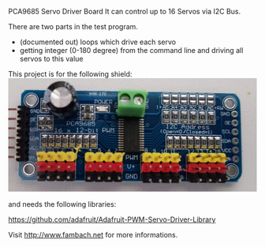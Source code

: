 PCA9685 Servo Driver Board
It can control up to 16 Servos via I2C Bus.

There are two parts in the test program.
- (documented out) loops which drive each servo
- getting integer (0-180 degree) from the command line and driving all servos to this value

This project is for the following shield:
![Image of shield](./img/pca9685ServoDriverBoard-top.jpg)

and needs the following libraries:

https://github.com/adafruit/Adafruit-PWM-Servo-Driver-Library

Visit http://www.fambach.net for more informations.
